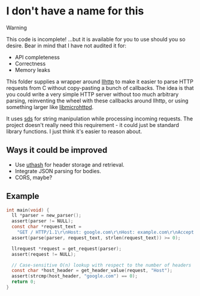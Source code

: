# I don't have a name for this

> [!WARNING]  
> This code is incomplete! ...but it is available for you to use should you so
> desire. Bear in mind that I have not audited it for:
> * API completeness
> * Correctness
> * Memory leaks

This folder supplies a wrapper around [llhttp](https://github.com/nodejs/llhttp)
to make it easier to parse HTTP requests from C without copy-pasting a bunch of
callbacks. The idea is that you could write a very simple HTTP server without
too much arbitrary parsing, reinventing the wheel with these callbacks around
llhttp, or using something larger like [libmicrohttpd](https://www.gnu.org/software/libmicrohttpd/).

It uses [sds](https://github.com/antirez/sds) for string manipulation while processing
incoming requests. The project doesn't really need this requirement - it could just
be standard library functions. I just think it's easier to reason about.

## Ways it could be improved

* Use [uthash](https://troydhanson.github.io/uthash/) for header storage and retrieval.
* Integrate JSON parsing for bodies.
* CORS, maybe?

## Example

```c
int main(void) {
  ll *parser = new_parser();
  assert(parser != NULL);
  const char *request_text =
    "GET / HTTP/1.1\r\nHost: google.com\r\nHost: example.com\r\nAccept: */*\r\n\r\n";
  assert(parse(parser, request_text, strlen(request_text)) >= 0);

  llrequest *request = get_request(parser);
  assert(request != NULL);

  // Case-sensitive O(n) lookup with respect to the number of headers
  const char *host_header = get_header_value(request, "Host");
  assert(strcmp(host_header, "google.com") == 0);
  return 0;
}
```
